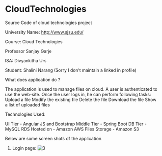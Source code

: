 # CloudTechnologies
Source Code of cloud technologies project

University Name: http://www.sjsu.edu/ 

Course: Cloud Technologies

Professor Sanjay Garje 

ISA: Divyankitha Urs

Student: Shalini Narang (Sorry I don't maintain a linked in profile)


What does application do ?

The application is used to manage files on cloud. A user is authenticated to use the web-site. Once the user logs in, he can perform following tasks:
Upload a file
Modify the existing file
Delete the file
Download the file
Show a list of uploaded files

Technologies Used:

UI Tier - Angular JS and Bootstrap
Middle Tier - Spring Boot 
DB Tier - MySQL RDS
Hosted on - Amazon AWS
Files Storage - Amazon S3

Below are some screen shots of the application.

1. Login page:
![3](https://user-images.githubusercontent.com/31361406/31965230-80f1def6-b8bb-11e7-8f69-b06e0a73f872.png)
